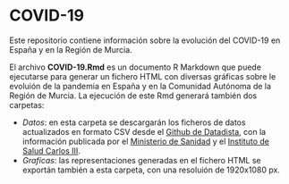 # COVID-19

Este repositorio contiene información sobre la evolución del COVID-19 en España y en la Región de Murcia.

El archivo **COVID-19.Rmd** es un documento R Markdown que puede ejecutarse para generar un fichero HTML con diversas gráficas sobre le evoluión de la pandemia en España y en la Comunidad Autónoma de la Región de Murcia.
La ejecución de este Rmd generará también dos carpetas:
* *Datos*: en esta carpeta se descargarán los ficheros de datos actualizados en formato CSV desde el [Github de Datadista](https://github.com/datadista/datasets/tree/master/COVID%2019), con la información publicada por el [Ministerio de Sanidad](https://www.mscbs.gob.es/profesionales/saludPublica/ccayes/alertasActual/nCov-China/situacionActual.htm) y el [Instituto de Salud Carlos III](https://covid19.isciii.es/).
* *Graficas*: las representaciones generadas en el fichero HTML se exportán también a esta carpeta, con una resoluión de 1920x1080 px.
